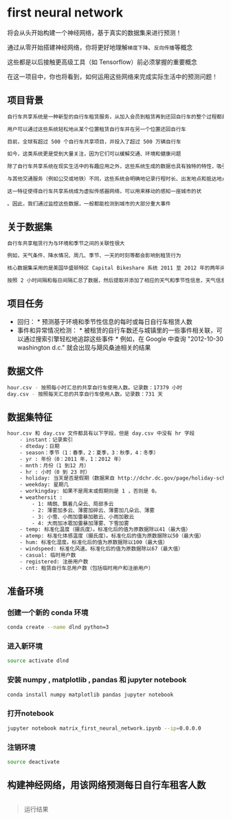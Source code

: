 #  first neural network

将会从头开始构建一个神经网络，基于真实的数据集来进行预测！

通过从零开始搭建神经网络，你将更好地理解`梯度下降`、`反向传播`等概念

这些都是以后接触更高级工具（如 Tensorflow）前必须掌握的重要概念

在这一项目中，你也将看到，如何运用这些网络来完成实际生活中的预测问题！

## 项目背景

```bash
自行车共享系统是一种新型的自行车租赁服务，从加入会员到租赁再到还回自行车的整个过程都是自动化的

用户可以通过这些系统轻松地从某个位置租赁自行车并在另一个位置还回自行车

目前，全球有超过 500 个自行车共享项目，并投入了超过 500 万辆自行车

如今，这类系统更是受到大量关注，因为它们可以缓解交通、环境和健康问题

除了自行车共享系统在现实生活中的有趣应用之外，这些系统生成的数据也具有独特的特性，吸引了人们去关注研究

与其他交通服务（例如公交或地铁）不同，这些系统会明确地记录行程时长、出发地点和抵达地点

这一特征使得自行车共享系统成为虚拟传感器网络，可以用来移动的感知一座城市的状

。因此，我们通过监控这些数据，一般都能检测到城市的大部分重大事件
```

## 关于数据集

```bash
自行车共享租赁行为与环境和季节之间的关联性很大

例如，天气条件、降水情况、周几、季节、一天的时刻等都会影响到租赁行为

核心数据集采用的是美国华盛顿特区 Capital Bikeshare 系统 2011 至 2012 年的两年间历史记录日志，该数据集可以被公开访问 (http://capitalbikeshare.com/system-data)

按照 2 小时间隔和每日间隔汇总了数据，然后提取并添加了相应的天气和季节性信息，天气信息来自 http://www.freemeteo.com。
```

## 项目任务

* 回归：
		* 预测基于环境和季节性信息的每时或每日自行车租赁人数
* 事件和异常情况检测：
		* 被租赁的自行车数还与城镇里的一些事件相关联，可以通过搜索引擎轻松地追踪这些事件
		* 例如，在 Google 中查询 "2012-10-30 washington d.c." 就会出现与飓风桑迪相关的结果

## 数据文件

```bash
hour.csv - 按照每小时汇总的共享自行车使用人数。记录数：17379 小时
day.csv - 按照每天汇总的共享自行车使用人数。记录数：731 天
```

## 数据集特征

```bash
hour.csv 和 day.csv 文件都具有以下字段，但是 day.csv 中没有 hr 字段
	- instant：记录索引
	- dteday：日期
	- season：季节（1：春季，2：夏季，3：秋季，4：冬季）
	- yr : 年份（0：2011 年，1：2012 年）
	- mnth：月份（1 到12 月）
	- hr : 小时（0 到 23 时）
	- holiday: 当天是否是假期（数据来自 http://dchr.dc.gov/page/holiday-schedule）
	- weekday: 星期几
	- workingday: 如果不是周末或假期则是 1 ，否则是 0。
	+ weathersit :
		- 1: 晴朗、飘着几朵云、局部多云
		- 2: 薄雾加多云、薄雾加碎云、薄雾加几朵云、薄雾
		- 3: 小雪、小雨加雷暴加散云、小雨加散云
		- 4: 大雨加冰雹加雷暴加薄雾、下雪加雾
	- temp: 标准化温度（摄氏度）。标准化后的值为原数据除以41（最大值）
	- atemp: 标准化体感温度（摄氏度）。标准化后的值为原数据除以50（最大值）
	- hum: 标准化湿度。标准化后的值为原数据除以100（最大值）
	- windspeed: 标准化风速。标准化后的值为原数据除以67（最大值）
	- casual: 临时用户数
	- registered: 注册用户数
	- cnt: 租赁自行车总用户数（包括临时用户和注册用户）
```

## 准备环境

### 创建一个新的 conda 环境

```bash
conda create --name dlnd python=3
```

### 进入新环境

```bash
source activate dlnd
```

### 安装 numpy , matplotlib , pandas 和 jupyter notebook

```bash
conda install numpy matplotlib pandas jupyter notebook
```

### 打开notebook

```bash
jupyter notebook matrix_first_neural_network.ipynb --ip=0.0.0.0
```

### 注销环境

```bash
source deactivate
```

## 构建神经网络，用该网络预测每日自行车租客人数

```bash

```

>运行结果

```bash

```
